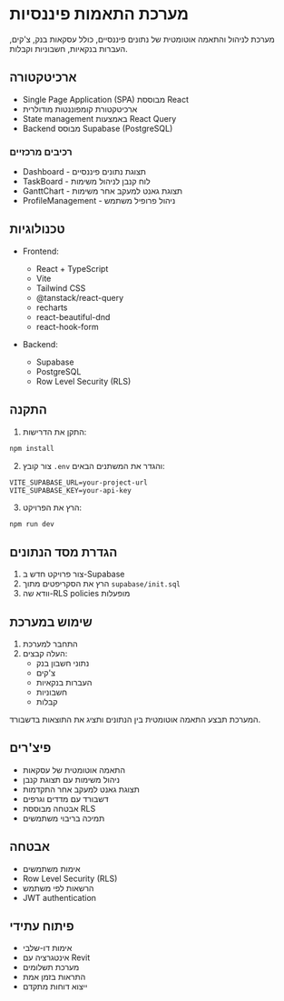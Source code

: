 # מערכת התאמות פיננסיות

מערכת לניהול והתאמה אוטומטית של נתונים פיננסיים, כולל עסקאות בנק, צ'קים, העברות בנקאיות, חשבוניות וקבלות.

## ארכיטקטורה

* Single Page Application (SPA) מבוססת React
* ארכיטקטורת קומפוננטות מודולרית
* State management באמצעות React Query
* Backend מבוסס Supabase (PostgreSQL)

### רכיבים מרכזיים

* Dashboard - תצוגת נתונים פיננסיים
* TaskBoard - לוח קנבן לניהול משימות
* GanttChart - תצוגת גאנט למעקב אחר משימות
* ProfileManagement - ניהול פרופיל משתמש

## טכנולוגיות

* Frontend:
  * React + TypeScript
  * Vite
  * Tailwind CSS
  * @tanstack/react-query
  * recharts
  * react-beautiful-dnd
  * react-hook-form

* Backend:
  * Supabase
  * PostgreSQL
  * Row Level Security (RLS)

## התקנה

1. התקן את הדרישות:
```bash
npm install
```

2. צור קובץ `.env` והגדר את המשתנים הבאים:
```
VITE_SUPABASE_URL=your-project-url
VITE_SUPABASE_KEY=your-api-key
```

3. הרץ את הפרויקט:
```bash
npm run dev
```

## הגדרת מסד הנתונים

1. צור פרויקט חדש ב-Supabase
2. הרץ את הסקריפטים מתוך `supabase/init.sql`
3. וודא שה-RLS policies מופעלות

## שימוש במערכת

1. התחבר למערכת
2. העלה קבצים:
   * נתוני חשבון בנק
   * צ'קים
   * העברות בנקאיות
   * חשבוניות
   * קבלות

המערכת תבצע התאמה אוטומטית בין הנתונים ותציג את התוצאות בדשבורד.

## פיצ'רים

* התאמה אוטומטית של עסקאות
* ניהול משימות עם תצוגת קנבן
* תצוגת גאנט למעקב אחר התקדמות
* דשבורד עם מדדים וגרפים
* אבטחה מבוססת RLS
* תמיכה בריבוי משתמשים

## אבטחה

* אימות משתמשים
* Row Level Security (RLS)
* הרשאות לפי משתמש
* JWT authentication

## פיתוח עתידי

* אימות דו-שלבי
* אינטגרציה עם Revit
* מערכת תשלומים
* התראות בזמן אמת
* ייצוא דוחות מתקדם 